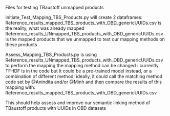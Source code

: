 Files for testing TBaustoff unmapped products

Initiate_Test_Mapping_TBS_Products.py will create 2 dataframes: 
  Reference_results_mapped_TBS_products_with_OBD_genericUUIDs.csv is the reality, what was already mapped 
  Reference_results_UNmapped_TBS_products_with_OBD_genericUUIDs.csv is the mapped products that we unmapped to test our mapping methods on these products

Assess_Mapping_TBS_Products.py is using
  Reference_results_UNmapped_TBS_products_with_OBD_genericUUIDs.csv to perform the mapping 
    the mapping method can be changed : currently TF-IDF is in the code but it could be a pre-trained model instead, or a combination of different method; 
        ideally, it could call the matching method code set by @Anindita and/or @Minh 
and then compare the results of this mapping with:
  Reference_results_mapped_TBS_products_with_OBD_genericUUIDs.csv 

This should help assess and improve our semantic linking method of TBaustoff products with UUIDs in OBD datasets

